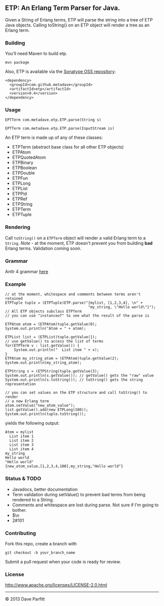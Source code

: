 ## ETP: An Erlang Term Parser for Java. 

Given a String of Erlang terms, ETP will parse the string into a tree of ETP Java objects. Calling toString() on an ETP object will render a tree as an Erlang term.

### Building

You'll need Maven to build etp.

	mvn package

Also, ETP is available via the [Sonatype OSS repository](https://oss.sonatype.org/index.html#nexus-search;quick~metadave):

```
<dependency>
  <groupId>com.github.metadave</groupId>
  <artifactId>etp</artifactId>
  <version>0.4</version>
</dependency>
```




### Usage

	EPTTerm com.metadave.etp.ETP.parse(String s)

	EPTTerm com.metadave.etp.ETP.parse(InputStream is)

An ETP term is made up of any of these classes:

- ETPTerm (abstract base class for all other ETP objects)	
- ETPAtom
- ETPQuotedAtom
- ETPBinary
- ETPBoolean
- ETPDouble
- ETPFun
- ETPLong
- ETPList
- ETPPid
- ETPRef
- ETPString
- ETPTerm
- ETPTuple


### Rendering

Call `toString()` on a `ETPTerm` object will render a valid Erlang term to a `String`. *Note* - at the moment, ETP doesn't prevent you from building **bad** Erlang terms. Validation coming soon.


### Grammar

Antlr 4 grammar [here](https://github.com/metadave/etp/blob/master/src/main/java/com/metadave/etp/ETP.g4)


### Example

```
// at the moment, whitespace and comments between terms aren't retained
ETPTuple tuple = (ETPTuple)ETP.parse("{mylist, [1,2,3,4], \n" +
                                      "my_string, \"Hello world\"}");
// All ETP objects subclass ETPTerm
// you can use "instanceof" to see what the result of the parse is

ETPAtom atom = (ETPAtom)tuple.getValue(0);
System.out.println("Atom = " + atom);

ETPList list = (ETPList)tuple.getValue(1);
// use getValue() to access the list of terms
for(ETPTerm v : list.getValue()) {
    System.out.println("  List item " + v);
}
ETPAtom my_string_atom = (ETPAtom)tuple.getValue(2);
System.out.println(my_string_atom);

ETPString s = (ETPString)tuple.getValue(3);
System.out.println(s.getValue()); // getValue() gets the "raw" value
System.out.println(s.toString()); // toString() gets the string representation

// you can set values on the ETP structure and call toString() to render
// a new Erlang term
atom.setValue("new_atom_value");
list.getValue().add(new ETPLong(100));
System.out.println(tuple.toString());
```

yields the following output:

```
Atom = mylist
  List item 1
  List item 2
  List item 3
  List item 4
my_string
Hello world
"Hello world"
{new_atom_value,[1,2,3,4,100],my_string,"Hello world"}
```

### Status & TODO
- Javadocs, better documentation
- Term validation during setValue() to prevent bad terms from being rendered to a String.
- Comments and whitespace are lost during parse. Not sure if I'm going to bother.
- $\n
- 2#101


### Contributing

Fork this repo, create a branch with

	git checkout -b your_branch_name
	
Submit a pull request when your code is ready for review.	
### License

http://www.apache.org/licenses/LICENSE-2.0.html

---

© 2013 Dave Parfitt
